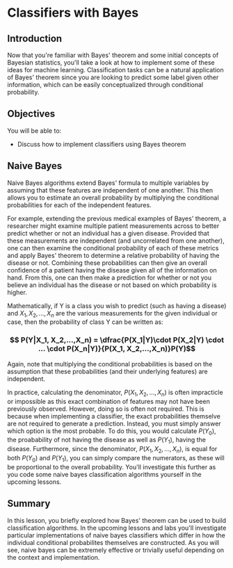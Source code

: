 
# Classifiers with Bayes

## Introduction

Now that you're familiar with Bayes' theorem and some initial concepts of Bayesian statistics, you'll take a look at how to implement some of these ideas for machine learning. Classification tasks can be a natural application of Bayes' theorem since you are looking to predict some label given other information, which can be easily conceptualized through conditional probability.

## Objectives

You will be able to:

* Discuss how to implement classifiers using Bayes theorem

## Naive Bayes

Naive Bayes algorithms extend Bayes' formula to multiple variables by assuming that these features are independent of one another. This then allows you to estimate an overall probability by multiplying the conditional probabilities for each of the independent features. 

For example, extending the previous medical examples of Bayes' theorem, a researcher might examine multiple patient measurements across to better predict whether or not an individual has a given disease. Provided that these measurements are independent (and uncorrelated from one another), one can then examine the conditional probability of each of these metrics and apply Bayes' theorem to determine a relative probability of having the disease or not. Combining these probabilities can then give an overall confidence of a patient having the disease given all of the information on hand. From this, one can then make a prediction for whether or not you believe an individual has the disease or not based on which probability is higher.

Mathematically, if Y is a class you wish to predict (such as having a disease) and $X_1, X_2,...,X_n$ are the various measurements for the given individual or case, then the probability of class Y can be written as:

### $$ P(Y|X_1, X_2,...,X_n) = \dfrac{P(X_1|Y)\cdot P(X_2|Y) \cdot ... \cdot P(X_n|Y)}{P(X_1, X_2,...,X_n)}P(Y)$$

Again, note that multiplying the conditional probabilities is based on the assumption that these probabilities (and their underlying features) are independent.

In practice, calculating the denominator, $P(X_1, X_2,...,X_n)$ is often impracticle or impossible as this exact combination of features may not have been previously observed. However, doing so is often not required. This is because when implementing a classifier, the exact probabilities themselve are not required to generate a prediction. Instead, you must simply answer which option is the most probable. To do this, you would calculate $P(Y_0)$, the proabability of not having the disease as well as $P(Y_1)$, having the disease. Furthermore, since the denominator, $P(X_1, X_2,...,X_n)$, is equal for both $P(Y_0)$ and $P(Y_1)$, you can simply compare the numerators, as these will be proportional to the overall probability. You'll investigate this further as you code some naive bayes classification algorithms yourself in the upcoming lessons.

## Summary 

In this lesson, you briefly explored how Bayes' theorem can be used to build classification algorithms. In the upcoming lessons and labs you'll investigate particular implementations of naive bayes classifiers which differ in how the individual conditional probabilites themselves are constructed. As you will see, naive bayes can be extremely effective or trivially useful depending on the context and implementation.
